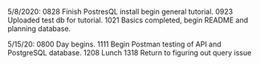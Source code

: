 5/8/2020:
0828 Finish PostresQL install begin general tutorial.
0923 Uploaded test db for tutorial.
1021 Basics completed, begin README and planning database.

5/15/20:
0800 Day begins.
1111 Begin Postman testing of API and PostgreSQL database.
1208 Lunch
1318 Return to figuring out query issue